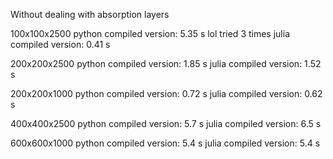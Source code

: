 Without dealing with absorption layers


  100x100x2500
    python compiled version: 5.35 s  lol tried 3 times
    julia compiled version:  0.41 s

  200x200x2500
    python compiled version: 1.85 s
    julia compiled version:  1.52 s

  200x200x1000
    python compiled version: 0.72 s
    julia compiled version:  0.62 s

  400x400x2500
    python compiled version: 5.7 s
    julia compiled version:  6.5 s

  600x600x1000
    python compiled version: 5.4 s
    julia compiled version:  5.4 s

